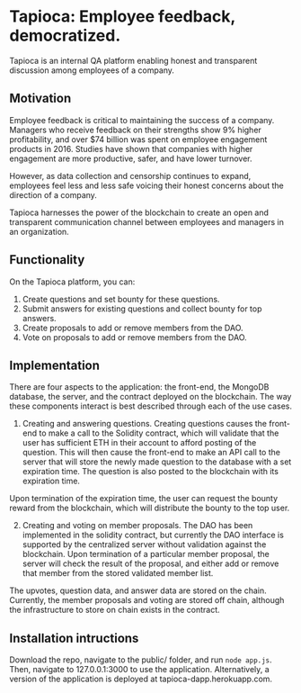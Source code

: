 # Tapioca: Employee feedback, democratized.

Tapioca is an internal QA platform enabling honest and transparent discussion among employees of a company.

## Motivation
Employee feedback is critical to maintaining the success of a company. Managers who receive feedback on their strengths show 9% higher profitability, and over $74 billion was spent on employee engagement products in 2016. Studies have shown that companies with higher engagement are more productive, safer, and have lower turnover. 

However, as data collection and censorship continues to expand, employees feel less and less safe voicing their honest concerns about the direction of a company. 

Tapioca harnesses the power of the blockchain to create an open and transparent communication channel between employees and managers in an organization.

## Functionality
On the Tapioca platform, you can:
1. Create questions and set bounty for these questions.
2. Submit answers for existing questions and collect bounty for top answers.
3. Create proposals to add or remove members from the DAO.
4. Vote on proposals to add or remove members from the DAO.

## Implementation
There are four aspects to the application: the front-end, the MongoDB database, the server, and the contract deployed on the blockchain. The way these components interact is best described through each of the use cases.

1. Creating and answering questions.
Creating questions causes the front-end to make a call to the Solidity contract, which will validate that the user has sufficient ETH in their account to afford posting of the question. This will then cause the front-end to make an API call to the server that will store the newly made question to the database with a set expiration time. The question is also posted to the blockchain with its expiration time.

Upon termination of the expiration time, the user can request the bounty reward from the blockchain, which will distribute the bounty to the top user.


2. Creating and voting on member proposals.
The DAO has been implemented in the solidity contract, but currently the DAO interface is supported by the centralized server without validation against the blockchain. Upon termination of a particular member proposal, the server will check the result of the proposal, and either add or remove that member from the stored validated member list.

The upvotes, question data, and answer data are stored on the chain. Currently, the member proposals and voting are stored off chain, although the infrastructure to store on chain exists in the contract.


## Installation intructions

Download the repo, navigate to the public/ folder, and run `node app.js`. Then, navigate to 127.0.0.1:3000 to use the application. Alternatively, a version of the application is deployed at tapioca-dapp.herokuapp.com.
